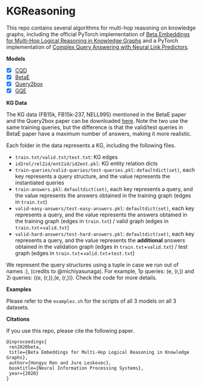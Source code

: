 # KGReasoning

This repo contains several algorithms for multi-hop reasoning on knowledge graphs, including the official PyTorch implementation of [Beta Embeddings for Multi-Hop Logical Reasoning in Knowledge Graphs](https://arxiv.org/abs/2010.11465) and a PyTorch implementation of [Complex Query Answering with Neural Link Predictors](https://arxiv.org/abs/2011.03459).

**Models**
- [x] [CQD](https://arxiv.org/abs/2011.03459)
- [x] [BetaE](https://arxiv.org/abs/2010.11465)
- [x] [Query2box](https://arxiv.org/abs/2002.05969)
- [x] [GQE](https://arxiv.org/abs/1806.01445)

**KG Data**

The KG data (FB15k, FB15k-237, NELL995) mentioned in the BetaE paper and the Query2box paper can be downloaded [here](http://snap.stanford.edu/betae/KG_data.zip). Note the two use the same training queries, but the difference is that the valid/test queries in BetaE paper have a maximum number of answers, making it more realistic.

Each folder in the data represents a KG, including the following files.
- `train.txt/valid.txt/test.txt`: KG edges
- `id2rel/rel2id/ent2id/id2ent.pkl`: KG entity relation dicts
- `train-queries/valid-queries/test-queries.pkl`: `defaultdict(set)`, each key represents a query structure, and the value represents the instantiated queries
- `train-answers.pkl`: `defaultdict(set)`, each key represents a query, and the value represents the answers obtained in the training graph (edges in `train.txt`)
- `valid-easy-answers/test-easy-answers.pkl`: `defaultdict(set)`, each key represents a query, and the value represents the answers obtained in the training graph (edges in `train.txt`) / valid graph (edges in `train.txt`+`valid.txt`)
- `valid-hard-answers/test-hard-answers.pkl`: `defaultdict(set)`, each key represents a query, and the value represents the **additional** answers obtained in the validation graph (edges in `train.txt`+`valid.txt`) / test graph (edges in `train.txt`+`valid.txt`+`test.txt`)

We represent the query structures using a tuple in case we run out of names :), (credits to @michiyasunaga). For example, 1p queries: (e, (r,)) and 2i queries: ((e, (r,)),(e, (r,))). Check the code for more details.

**Examples**

Please refer to the `examples.sh` for the scripts of all 3 models on all 3 datasets.

**Citations**

If you use this repo, please cite the following paper.

```
@inproceedings{
 ren2020beta,
 title={Beta Embeddings for Multi-Hop Logical Reasoning in Knowledge Graphs},
 author={Hongyu Ren and Jure Leskovec},
 booktitle={Neural Information Processing Systems},
 year={2020}
}
```
